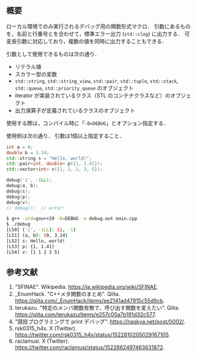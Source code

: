 ## 概要

ローカル環境でのみ実行されるデバッグ用の関数形式マクロ．
引数にあるものを，名前と行番号とを合わせて，標準エラー出力 (`std::clog`) に出力する．
可変長引数に対応しており，複数の値を同時に出力することもできる．

引数として使用できるものは次の通り．

- リテラル値
- スカラー型の変数
- `std::string`, `std::string_view`, `std::pair`, `std::tuple`, `std::stack`, `std::queue`, `std::priority_queue` のオブジェクト
- iterator が実装されているクラス（STL のコンテナクラスなど）のオブジェクト
- 出力演算子が定義されているクラスのオブジェクト

使用する際は，コンパイル時に「`-D=DEBUG`」とオプション指定する．

使用例は次の通り．
引数は1個以上指定すること．

```main.cpp
int a = 0;
double b = 3.14;
std::string s = "Hello, world!";
std::pair<int, double> p({1, 1.41});
std::vector<int> v({1, 1, 2, 3, 5});

debug('i', -1LL);
debug(a, b);
debug(s);
debug(p);
debug(v);
// debug();  // error!
```

```bash
$ g++ -std=gnu++20 -D=DEBUG -o debug.out main.cpp
$ ./debug
[L50] ('i', -1LL): (i, -1)
[L51] (a, b): (0, 3.14)
[L52] s: Hello, world!
[L53] p: {1, 1.41}
[L54] v: [1 1 2 3 5]
```


## 参考文献

1. "SFINAE". Wikipedia. <https://ja.wikipedia.org/wiki/SFINAE>.
1. _EnumHack. "C++メタ関数のまとめ". Qiita. <https://qiita.com/_EnumHack/items/ee2141ad47915c55d9cb>.
1. terukazu. "特定のメンバ関数有無で、呼び出す関数を変えたい". Qiita. <https://qiita.com/terukazu/items/e257c05a7b191d32c577>.
1. "競技プログラミングで print デバッグ". <https://naskya.net/post/0002/>.
1. rsk0315_h4x. X (Twitter). <https://twitter.com/rsk0315_h4x/status/1522810205029167105>.
1. raclamusi. X (Twitter). <https://twitter.com/raclamusi/status/1522862497463631872>.
